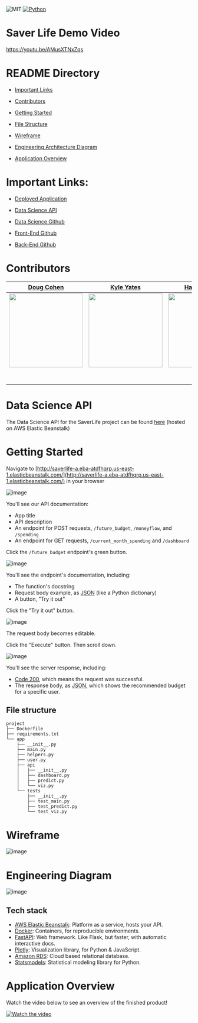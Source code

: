 ![MIT](https://img.shields.io/badge/license-MIT-green)
[![Python](https://img.shields.io/pypi/pyversions/FastAPI)](https://www.python.org/downloads/release/python-380/)

# Saver Life Demo Video
https://youtu.be/AMusXTNxZqs

# README Directory

- [Important Links](#important-links)

- [Contributors](#contributors)

- [Getting Started](#getting-started)

- [File Structure](#file-structure)

- [Wireframe](#wireframe)

- [Engineering Architecture Diagram](#engineering-diagram)

- [Application Overview](#application-overview)


# Important Links:
- [Deployed Application](https://a.saverlife.dev/)

- [Data Science API](http://saverlife-a.eba-atdfhqrp.us-east-1.elasticbeanstalk.com/)

- [Data Science Github](https://github.com/Lambda-School-Labs/Labs25-SaverLife-TeamA-ds)

- [Front-End Github](https://github.com/Lambda-School-Labs/Labs25-SaverLife-TeamA-fe)

- [Back-End Github](https://github.com/Lambda-School-Labs/Labs25-SaverLife-TeamA-be)

 
# Contributors
|[Doug Cohen](https://github.com/dougscohen)                                   |[Kyle Yates](https://github.com/KyleTy1er)                                        |[Harrison Kang](https://github.com/HKang42)                    |
|:-----------------------------------------------------------------------------------------------------------: | :-----------------------------------------------------------------------------------------------------------: | :-----------------------------------------------------------------------------------------------------------: |         
|                      [<img src="https://avatars1.githubusercontent.com/u/60849521?s=460&u=1c0422c701fc566ecd9edcea912801a88f1ce720&v=4" width = "200" />](https://github.com/dougscohen)                       |                      [<img src="https://avatars0.githubusercontent.com/u/53956594?s=460&u=c75a90473ca33926d32e1bca8fb1746020e3ab23&v=4" width = "200" />](https://github.com/KyleTy1er)                       |                      [<img src="https://avatars1.githubusercontent.com/u/60892706?s=460&u=9073df1aca64fdc8b216ab84b234de8ee437ec4e&v=4" width = "200" />](https://github.com/HKang42)                       
|                 [<img src="https://github.com/favicon.ico" width="15"> ](https://github.com/dougscohen)                 |            [<img src="https://github.com/favicon.ico" width="15"> ](https://github.com/KyleTy1er)             |           [<img src="https://github.com/favicon.ico" width="15"> ](https://github.com/HKang42)
| [ <img src="https://static.licdn.com/sc/h/al2o9zrvru7aqj8e1x2rzsrca" width="15"> ](https://www.linkedin.com/in/dougcohen3/) | [ <img src="https://static.licdn.com/sc/h/al2o9zrvru7aqj8e1x2rzsrca" width="15"> ](https://www.linkedin.com/in/kyle-tyler-b50a1b169/) | [ <img src="https://static.licdn.com/sc/h/al2o9zrvru7aqj8e1x2rzsrca" width="15"> ](https://www.linkedin.com/in/harrison-kang/) 

# Data Science API
The Data Science API for the SaverLife project can be found [here](http://saverlife-a.eba-atdfhqrp.us-east-1.elasticbeanstalk.com/) (hosted on AWS Elastic Beanstalk)

# Getting Started

Navigate to [http://saverlife-a.eba-atdfhqrp.us-east-1.elasticbeanstalk.com/](http://saverlife-a.eba-atdfhqrp.us-east-1.elasticbeanstalk.com/) in your browser

![image](https://user-images.githubusercontent.com/53956594/94050429-1bfbf500-fd8b-11ea-9dc8-508cca5d1270.png)

You'll see our API documentation:

- App title
- API description
- An endpoint for POST requests, `/future_budget`, `/moneyflow`, and `/spending`
- An endpoint for GET requests, `/current_month_spending` and `/dashboard`

Click the `/future_budget` endpoint's green button.

![image](https://user-images.githubusercontent.com/53956594/94050431-1bfbf500-fd8b-11ea-80f9-073c82fbf922.png)

You'll see the endpoint's documentation, including:

- The function's docstring
- Request body example, as [JSON](https://developer.mozilla.org/en-US/docs/Learn/JavaScript/Objects/JSON) (like a Python dictionary)
- A button, "Try it out"

Click the "Try it out" button.

![image](https://user-images.githubusercontent.com/53956594/94050432-1c948b80-fd8b-11ea-8fd3-a540e96b9d8b.png)

The request body becomes editable. 

Click the "Execute" button. Then scroll down.

![image](https://user-images.githubusercontent.com/53956594/94050433-1c948b80-fd8b-11ea-8cc5-121d05384331.png)

You'll see the server response, including:

- [Code 200](https://developer.mozilla.org/en-US/docs/Web/HTTP/Status/200), which means the request was successful.
- The response body, as [JSON](https://developer.mozilla.org/en-US/docs/Learn/JavaScript/Objects/JSON), which shows the recommended budget for a specific user.

## File structure

```
project
├── Dockerfile
├── requirements.txt
└── app
    ├── __init__.py
    ├── main.py
    ├── helpers.py
    ├── user.py
    ├── api
    │   ├── __init__.py
    │   ├── dashboard.py
    │   ├── predict.py
    │   └── viz.py    
    └── tests
        ├── __init__.py
        ├── test_main.py
        ├── test_predict.py
        └── test_viz.py
```

# Wireframe

![image](https://user-images.githubusercontent.com/53956594/94050435-1c948b80-fd8b-11ea-828b-6373474f1296.png)

# Engineering Diagram

![image](https://user-images.githubusercontent.com/53956594/94167940-f1b93e80-fe41-11ea-9044-0e1f1b5b9ff8.png)


## Tech stack
- [AWS Elastic Beanstalk](https://docs.aws.amazon.com/elasticbeanstalk/latest/dg/Welcome.html): Platform as a service, hosts your API.
- [Docker](https://www.docker.com/blog/tag/python-env-series/): Containers, for reproducible environments.
- [FastAPI](https://fastapi.tiangolo.com/): Web framework. Like Flask, but faster, with automatic interactive docs.
- [Plotly](https://plotly.com/python/): Visualization library, for Python & JavaScript.
- [Amazon RDS](https://aws.amazon.com/rds/): Cloud based relational database.
- [Statsmodels](https://www.statsmodels.org/): Statistical modeling library for Python.


# Application Overview

Watch the video below to see an overview of the finished product!

[![Watch the video](https://user-images.githubusercontent.com/53956594/94175252-4ad9a000-fe4b-11ea-93f2-7a2d476036f1.png)](https://youtu.be/6XMpoLHjGBQ)
